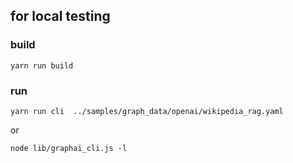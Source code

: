 
## for local testing

### build

```
yarn run build
```

### run
 
```
yarn run cli  ../samples/graph_data/openai/wikipedia_rag.yaml
```

or

```
node lib/graphai_cli.js -l
```